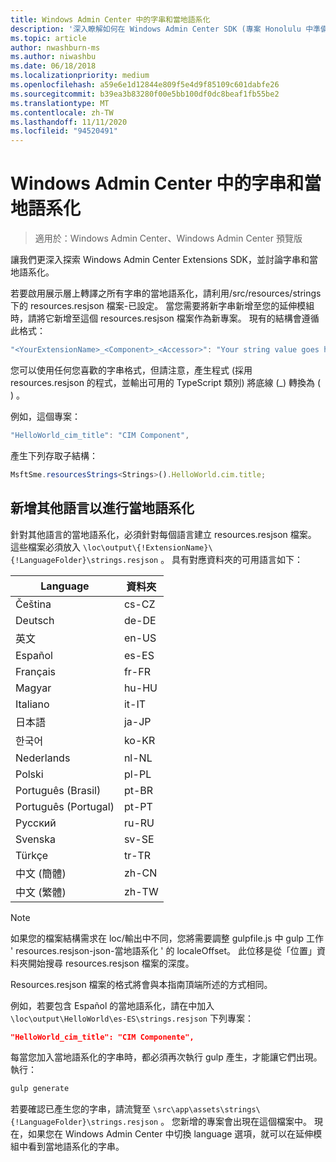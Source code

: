 ```yaml
---
title: Windows Admin Center 中的字串和當地語系化
description: '深入瞭解如何在 Windows Admin Center SDK (專案 Honolulu 中準備好您的字串以進行當地語系化) '
ms.topic: article
author: nwashburn-ms
ms.author: niwashbu
ms.date: 06/18/2018
ms.localizationpriority: medium
ms.openlocfilehash: a59e6e1d12844e809f5e4d9f85109c601dabfe26
ms.sourcegitcommit: b39ea3b83280f00e5bb100df0dc8beaf1fb55be2
ms.translationtype: MT
ms.contentlocale: zh-TW
ms.lasthandoff: 11/11/2020
ms.locfileid: "94520491"
---
```

# <a name="strings-and-localization-in-windows-admin-center"></a>Windows Admin Center 中的字串和當地語系化 #

>適用於：Windows Admin Center、Windows Admin Center 預覽版

讓我們更深入探索 Windows Admin Center Extensions SDK，並討論字串和當地語系化。

若要啟用展示層上轉譯之所有字串的當地語系化，請利用/src/resources/strings 下的 resources.resjson 檔案-已設定。 當您需要將新字串新增至您的延伸模組時，請將它新增至這個 resources.resjson 檔案作為新專案。 現有的結構會遵循此格式：

``` ts
"<YourExtensionName>_<Component>_<Accessor>": "Your string value goes here.",
```

您可以使用任何您喜歡的字串格式，但請注意，產生程式 (採用 resources.resjson 的程式，並輸出可用的 TypeScript 類別) 將底線 (_) 轉換為 ( ) 。

例如，這個專案：
``` ts
"HelloWorld_cim_title": "CIM Component",
```
產生下列存取子結構：
``` ts
MsftSme.resourcesStrings<Strings>().HelloWorld.cim.title;
```

## <a name="add-other-languages-for-localization"></a>新增其他語言以進行當地語系化 ##

針對其他語言的當地語系化，必須針對每個語言建立 resources.resjson 檔案。 這些檔案必須放入 ```\loc\output\{!ExtensionName}\{!LanguageFolder}\strings.resjson``` 。 具有對應資料夾的可用語言如下：

| Language      | 資料夾      |
| ------------- |-------------|
| Čeština | cs-CZ |
| Deutsch | de-DE |
| 英文 | en-US |
| Español | es-ES |
| Français | fr-FR |
| Magyar | hu-HU |
| Italiano | it-IT |
| 日本語 | ja-JP |
| 한국어 | ko-KR |
| Nederlands | nl-NL |
| Polski | pl-PL |
| Português (Brasil) | pt-BR |
| Português (Portugal) | pt-PT |
| Русский | ru-RU |
| Svenska | sv-SE |
| Türkçe    | tr-TR |
| 中文 (簡體)  | zh-CN |
| 中文 (繁體)  | zh-TW |
> [!NOTE]
> 如果您的檔案結構需求在 loc/輸出中不同，您將需要調整 gulpfile.js 中 gulp 工作 ' resources.resjson-json-當地語系化 ' 的 localeOffset。 此位移是從「位置」資料夾開始搜尋 resources.resjson 檔案的深度。

Resources.resjson 檔案的格式將會與本指南頂端所述的方式相同。

例如，若要包含 Español 的當地語系化，請在中加入 ```\loc\output\HelloWorld\es-ES\strings.resjson``` 下列專案：
```json
"HelloWorld_cim_title": "CIM Componente",
```
每當您加入當地語系化的字串時，都必須再次執行 gulp 產生，才能讓它們出現。 執行：
``` cmd
gulp generate
```

若要確認已產生您的字串，請流覽至 ```\src\app\assets\strings\{!LanguageFolder}\strings.resjson``` 。 您新增的專案會出現在這個檔案中。
現在，如果您在 Windows Admin Center 中切換 language 選項，就可以在延伸模組中看到當地語系化的字串。
